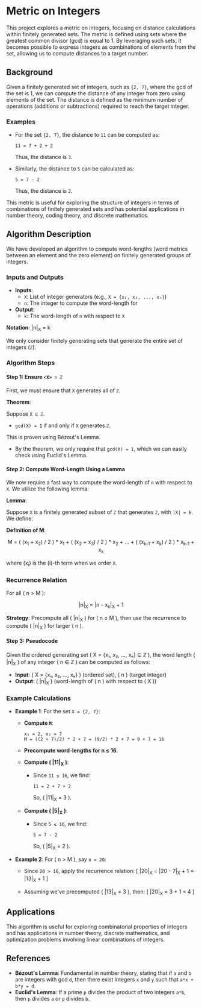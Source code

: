 # Metric on Integers

This project explores a metric on integers, focusing on distance calculations within finitely generated sets. The metric is defined using sets where the greatest common divisor (gcd) is equal to 1. By leveraging such sets, it becomes possible to express integers as combinations of elements from the set, allowing us to compute distances to a target number.

## Background

Given a finitely generated set of integers, such as `{2, 7}`, where the gcd of the set is 1, we can compute the distance of any integer from zero using elements of the set. The distance is defined as the minimum number of operations (additions or subtractions) required to reach the target integer.

### Examples

- For the set `{2, 7}`, the distance to `11` can be computed as:
    ```
    11 = 7 + 2 + 2
    ```
    Thus, the distance is `3`.

- Similarly, the distance to `5` can be calculated as:
    ```
    5 = 7 - 2
    ```
    Thus, the distance is `2`.

This metric is useful for exploring the structure of integers in terms of combinations of finitely generated sets and has potential applications in number theory, coding theory, and discrete mathematics.

## Algorithm Description

We have developed an algorithm to compute word-lengths (word metrics between an element and the zero element) on finitely generated groups of integers.

### Inputs and Outputs

- **Inputs**:
  - `X`: List of integer generators (e.g., `X = {x₁, x₂, ..., xₙ}`)
  - `n`: The integer to compute the word-length for
- **Output**:
  - `k`: The word-length of `n` with respect to `X`

**Notation**: 
|n|<sub>X</sub> = k

We only consider finitely generating sets that generate the entire set of integers (`ℤ`).

### Algorithm Steps

#### Step 1: Ensure `<X> = ℤ`

First, we must ensure that `X` generates all of `ℤ`.

**Theorem**:

Suppose `X ⊆ ℤ`.

- `gcd(X) = 1` if and only if `X` generates `ℤ`.

This is proven using Bézout's Lemma.

- By the theorem, we only require that `gcd(X) = 1`, which we can easily check using Euclid's Lemma.

#### Step 2: Compute Word-Length Using a Lemma

We now require a fast way to compute the word-length of `n` with respect to `X`. We utilize the following lemma:

**Lemma**:

Suppose `X` is a finitely generated subset of `ℤ` that generates `ℤ`, with `|X| = k`. We define:

**Definition of M**:

<div align="center">
  M = ( (x<sub>1</sub> + x<sub>2</sub>) / 2 ) * x<sub>1</sub> + ( (x<sub>2</sub> + x<sub>3</sub>) / 2 ) * x<sub>2</sub> + ... + ( (x<sub>k-1</sub> + x<sub>k</sub>) / 2 ) * x<sub>k-1</sub> + x<sub>k</sub>
</div>

where \(x<sub>i</sub>\) is the \(i\)-th term when we order `X`.

### Recurrence Relation

For all \( n > M \):
<div align="center">
  |n|<sub>X</sub> = |n - x<sub>k</sub>|<sub>X</sub> + 1
</div>

**Strategy**: Precompute all \( |n|<sub>X</sub> \) for \( n ≤ M \), then use the recurrence to compute \( |n|<sub>X</sub> \) for larger \( n \).

#### Step 3: Pseudocode

Given the ordered generating set \( X = \{x₁, x₂, ..., xₖ\} ⊆ ℤ \), the word length \( |n|<sub>X</sub> \) of any integer \( n ∈ ℤ \) can be computed as follows:

- **Input**: \( X = \{x₁, x₂, ..., xₖ\} \) (ordered set), \( n \) (target integer) 
- **Output**: \( |n|<sub>X</sub> \) (word-length of \( n \) with respect to \( X \))

### Example Calculations

- **Example 1**: For the set `X = {2, 7}`:

  - **Compute `M`**:
    ```
    x₁ = 2, x₂ = 7
    M = ((2 + 7)/2) * 2 + 7 = (9/2) * 2 + 7 = 9 + 7 = 16
    ```
  
  - **Precompute word-lengths for n ≤ 16**.

  - **Compute \( |11|<sub>X</sub> \)**:
    - Since `11 ≤ 16`, we find:
      ```
      11 = 2 + 7 + 2
      ```
      So, \( |11|<sub>X</sub> = 3 \).

  - **Compute \( |5|<sub>X</sub> \)**:
    - Since `5 ≤ 16`, we find:
      ```
      5 = 7 - 2
      ```
      So, \( |5|<sub>X</sub> = 2 \).

- **Example 2**: For \( n > M \), say `n = 20`:
  - Since `20 > 16`, apply the recurrence relation:
    \[
    |20|<sub>X</sub> = |20 - 7|<sub>X</sub> + 1 = |13|<sub>X</sub> + 1
    \]
  
  - Assuming we've precomputed \( |13|<sub>X</sub> = 3 \), then:
    \[
    |20|<sub>X</sub> = 3 + 1 = 4
    \]

## Applications

This algorithm is useful for exploring combinatorial properties of integers and has applications in number theory, discrete mathematics, and optimization problems involving linear combinations of integers.

## References

- **Bézout's Lemma**: Fundamental in number theory, stating that if `a` and `b` are integers with gcd `d`, then there exist integers `x` and `y` such that `a*x + b*y = d`.
- **Euclid's Lemma**: If a prime `p` divides the product of two integers `a*b`, then `p` divides `a` or `p` divides `b`.

